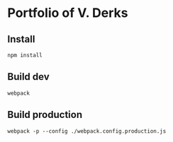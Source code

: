 # Portfolio of V. Derks

## Install
`npm install`

## Build dev
`webpack`

## Build production
`webpack -p --config ./webpack.config.production.js`
